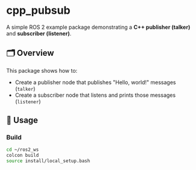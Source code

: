 # cpp_pubsub

A simple ROS 2 example package demonstrating a **C++ publisher (talker)** and **subscriber (listener)**.

## 🗂️ Overview

This package shows how to:

- Create a publisher node that publishes "Hello, world!" messages (`talker`)
- Create a subscriber node that listens and prints those messages (`listener`)

## 🚀 Usage

### Build

```bash
cd ~/ros2_ws
colcon build
source install/local_setup.bash
